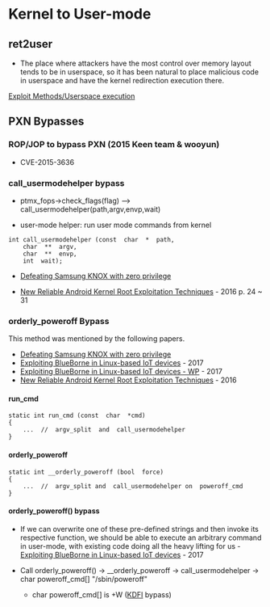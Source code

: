 # Kernel to User-mode
## ret2user

* The place where attackers have the most control over memory layout tends to be in userspace, so it has been natural to place malicious code in userspace and have the kernel redirection execution there.

[Exploit Methods/Userspace execution](https://kernsec.org/wiki/index.php/Exploit_Methods/Userspace_execution)

## PXN Bypasses

### ROP/JOP to bypass PXN (2015 Keen team & wooyun)

* CVE-2015-3636


### call_usermodehelper bypass

* ptmx_fops->check_flags(flag) --> call_usermodehelper(path,argv,envp,wait)

* user-mode​​ helper: run user mode commands from kernel

```
int​ call_usermodehelper​ (const​ ​ char​ ​ *​ ​ path,
    char​ ​ **​ ​ argv,
    char​ ​ **​ ​ envp,
    int​ ​ wait); 
```

* [Defeating Samsung KNOX
with zero privilege](https://www.blackhat.com/docs/us-17/thursday/us-17-Shen-Defeating-Samsung-KNOX-With-Zero-Privilege-wp.pdf)

* [New Reliable Android Kernel Root Exploitation Techniques](http://powerofcommunity.net/poc2016/x82.pdf) - 2016
   p. 24 ~ 31
   
### orderly_poweroff​ Bypass

This method was mentioned by the following papers.

* [Defeating Samsung KNOX
with zero privilege](https://www.blackhat.com/docs/us-17/thursday/us-17-Shen-Defeating-Samsung-KNOX-With-Zero-Privilege-wp.pdf)
* [Exploiting BlueBorne in Linux-based IoT devices](https://go.armis.com/hubfs/ExploitingBlueBorneLinuxBasedIoTDevices.pdf) - 2017
* [Exploiting BlueBorne in Linux-based IoT devices - WP](https://www.blackhat.com/docs/eu-17/materials/eu-17-Seri-BlueBorne-A-New-Class-Of-Airborne-Attacks-Compromising-Any-Bluetooth-Enabled-Linux-IoT-Device-wp.pdf) - 2017
* [New Reliable Android Kernel Root Exploitation Techniques](http://powerofcommunity.net/poc2016/x82.pdf) - 2016

#### run_cmd

```
static​ int​ run_cmd​ (const​ ​ char​ ​ *cmd)
{
    ...​ ​ //​ ​ argv_split​ ​ and​ ​ call_usermodehelper 
} 
```

#### orderly_poweroff​

```
static​ int​ __orderly_poweroff​ (bool​ ​ force) 
{ 
    ...​ ​ //​ ​ argv_split​ and​ ​ call_usermodehelper​ on​ ​ poweroff_cmd 
} 
```

#### orderly_poweroff() bypass

* If we can overwrite one of these pre-defined strings and then invoke its respective function, we should be able to execute an arbitrary command in user-mode, with existing code doing all the heavy lifting for us - [Exploiting BlueBorne in Linux-based IoT devices](https://go.armis.com/hubfs/ExploitingBlueBorneLinuxBasedIoTDevices.pdf) - 2017

* Call orderly_poweroff()
   -> __orderly_poweroff -> call_usermodehelper -> char poweroff_cmd[] "/sbin/poweroff"
   * char poweroff_cmd[] is +W ([KDFI](KDFI.md) bypass)
